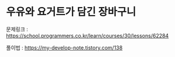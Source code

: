 # 우유와 요거트가 담긴 장바구니

문제링크 : https://school.programmers.co.kr/learn/courses/30/lessons/62284

풀이법 : https://my-develop-note.tistory.com/138
